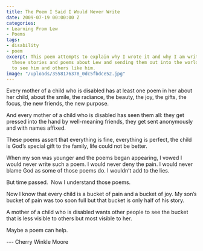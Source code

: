 ```yaml
---
title: The Poem I Said I Would Never Write
date: 2009-07-19 00:00:00 Z
categories:
- Learning From Lew
- Poems
tags:
- disability
- poem
excerpt: This poem attempts to explain why I wrote it and why I am writing all of
  these stories and poems about Lew and sending them out into the world.  I want people
  to see him and others like him.
image: "/uploads/3558176378_0dc5fbdce52.jpg"
---
```


Every mother of a child who is disabled
has at least one poem in her
about her child,
about the smile, the radiance, the beauty,
the joy, the gifts, the focus,
the new friends, the new purpose.

And every mother of a child who is disabled
has seen them all:
they get pressed into the hand by well-meaning friends,
they get sent anonymously and with names affixed.

These poems assert that everything is fine, everything is perfect,
the child is God’s special gift to the family,
life could not be better.

When my son was younger and the poems began appearing,
I vowed I would never write such a poem.
I would never deny the pain.
I would never blame God
as some of those poems do.
I wouldn’t add to the lies.

But time passed.  Now I understand those poems.

Now I know that every child is a bucket of pain
and a bucket of joy.
My son’s bucket of pain was too soon full
but that bucket is only half of his story.

A mother of a child who is disabled
wants other people to see
the bucket that is less visible to others
but most visible to her.

Maybe a poem can help.

--- Cherry Winkle Moore
